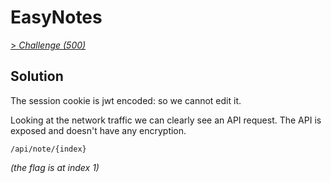 # EasyNotes
[> *Challenge (500)*](https://training.olicyber.it/challenges#challenge-225)

## Solution

The session cookie is jwt encoded: so we cannot edit it.

Looking at the network traffic we can clearly see an API request. The API is exposed and doesn't have any encryption.

`/api/note/{index}`

_(the flag is at index 1)_
